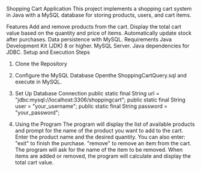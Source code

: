 Shopping Cart Application
This project implements a shopping cart system in Java with a MySQL database for storing products, users, and cart items.

Features
Add and remove products from the cart.
Display the total cart value based on the quantity and price of items.
Automatically update stock after purchases.
Data persistence with MySQL.
Requirements
Java Development Kit (JDK) 8 or higher.
MySQL Server.
Java dependencies for JDBC.
Setup and Execution Steps
1. Clone the Repository
   
2. Configure the MySQL Database
Openthe ShoppingCartQuery.sql and execute in MySQL.

3. Set Up Database Connection
public static final String url = "jdbc:mysql://localhost:3306/shoppingcart";
public static final String user = "your_username";
public static final String password = "your_password";

4. Using the Program
The program will display the list of available products and prompt for the name of the product you want to add to the cart.
Enter the product name and the desired quantity.
You can also enter:
"exit" to finish the purchase.
"remove" to remove an item from the cart. The program will ask for the name of the item to be removed.
When items are added or removed, the program will calculate and display the total cart value.
